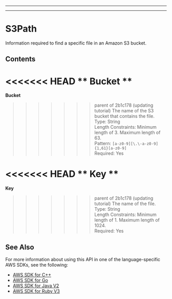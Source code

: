 --------

--------

# S3Path<a name="API_S3Path"></a>

Information required to find a specific file in an Amazon S3 bucket\.

## Contents<a name="API_S3Path_Contents"></a>

<<<<<<< HEAD
 ** Bucket **   <a name="Kendra-Type-S3Path-Bucket"></a>
=======
 **Bucket**   <a name="Kendra-Type-S3Path-Bucket"></a>
>>>>>>> parent of 2b1c178 (updating tutorial)
The name of the S3 bucket that contains the file\.  
Type: String  
Length Constraints: Minimum length of 3\. Maximum length of 63\.  
Pattern: `[a-z0-9][\.\-a-z0-9]{1,61}[a-z0-9]`   
Required: Yes

<<<<<<< HEAD
 ** Key **   <a name="Kendra-Type-S3Path-Key"></a>
=======
 **Key**   <a name="Kendra-Type-S3Path-Key"></a>
>>>>>>> parent of 2b1c178 (updating tutorial)
The name of the file\.  
Type: String  
Length Constraints: Minimum length of 1\. Maximum length of 1024\.  
Required: Yes

## See Also<a name="API_S3Path_SeeAlso"></a>

For more information about using this API in one of the language\-specific AWS SDKs, see the following:
+  [ AWS SDK for C\+\+](https://docs.aws.amazon.com/goto/SdkForCpp/kendra-2019-02-03/S3Path) 
+  [ AWS SDK for Go](https://docs.aws.amazon.com/goto/SdkForGoV1/kendra-2019-02-03/S3Path) 
+  [ AWS SDK for Java V2](https://docs.aws.amazon.com/goto/SdkForJavaV2/kendra-2019-02-03/S3Path) 
+  [ AWS SDK for Ruby V3](https://docs.aws.amazon.com/goto/SdkForRubyV3/kendra-2019-02-03/S3Path) 